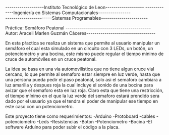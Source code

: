 -------------------Instituto Tecnológico de Leon-------------------
-------------Ingeniería en Sistemas Computacionales----------------  
-----------------------Sistemas Programables-----------------------

Práctica: Semáforo Peatonal ------------------------------------------  Autor: Araceli Marlen Guzmán Cáceres----------------------------------


En esta pŕactica se realiza un sistema que permite al usuario manipular un semáforo el cual esta simulado en un circuito con 3 LEDs, un botón, un potenciometro y una bocina, este mismo puede regular el tiempo minimo de cruce de automóviles en un cruce peatonal.

La idea se basa en una via automovilistica que no tiene algun cruce vial cercano, lo que permite al semaforo estar siempre en luz verde, hasta que una persona pueda pedir el paso peatonal, solo asi el semaforo cambiara a luz amarilla y despues roja la cual incluye el sonido de una bocina para avizar que el semaforo esta en luz roja.
Claro esta que tiene una restricción, el tiempo mínimo en el que la luz verde del semaforo estará prendido sera dado por el usuario ya que el tendra el poder de manipular ese tiempo en este caso con un potenciometro.

Este proyecto tiene como requerimientos:
-Arduino
-Protoboard
-cables 
-potenciometro
-Leds
-Resistencias
-Boton
-Potenciometro
-Bocina
-El software Arduino para poder subir el código a la placa.


